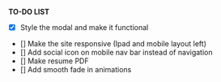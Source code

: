**TO-DO LIST**

- [x] Style the modal and make it functional
- [] Make the site responsive (Ipad and mobile layout left)
- [] Add social icon on mobile nav bar instead of navigation
- [] Make resume PDF 
- [] Add smooth fade in animations
